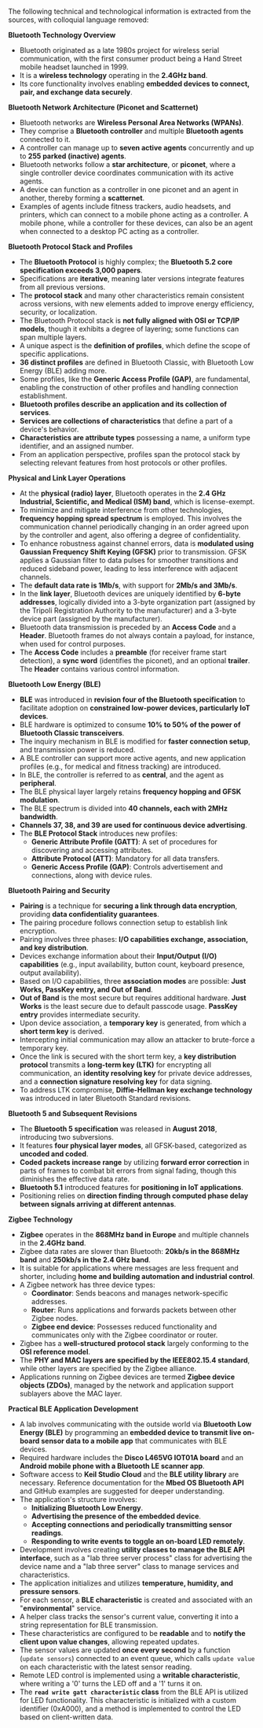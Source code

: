 The following technical and technological information is extracted from the sources, with colloquial language removed:

**Bluetooth Technology Overview**
*   Bluetooth originated as a late 1980s project for wireless serial communication, with the first consumer product being a Hand Street mobile headset launched in 1999.
*   It is a **wireless technology** operating in the **2.4GHz band**.
*   Its core functionality involves enabling **embedded devices to connect, pair, and exchange data securely**.

**Bluetooth Network Architecture (Piconet and Scatternet)**
*   Bluetooth networks are **Wireless Personal Area Networks (WPANs)**.
*   They comprise a **Bluetooth controller** and multiple **Bluetooth agents** connected to it.
*   A controller can manage up to **seven active agents** concurrently and up to **255 parked (inactive) agents**.
*   Bluetooth networks follow a **star architecture**, or **piconet**, where a single controller device coordinates communication with its active agents.
*   A device can function as a controller in one piconet and an agent in another, thereby forming a **scatternet**.
*   Examples of agents include fitness trackers, audio headsets, and printers, which can connect to a mobile phone acting as a controller. A mobile phone, while a controller for these devices, can also be an agent when connected to a desktop PC acting as a controller.

**Bluetooth Protocol Stack and Profiles**
*   The **Bluetooth Protocol** is highly complex; the **Bluetooth 5.2 core specification exceeds 3,000 papers**.
*   Specifications are **iterative**, meaning later versions integrate features from all previous versions.
*   The **protocol stack** and many other characteristics remain consistent across versions, with new elements added to improve energy efficiency, security, or localization.
*   The Bluetooth Protocol stack is **not fully aligned with OSI or TCP/IP models**, though it exhibits a degree of layering; some functions can span multiple layers.
*   A unique aspect is the **definition of profiles**, which define the scope of specific applications.
*   **36 distinct profiles** are defined in Bluetooth Classic, with Bluetooth Low Energy (BLE) adding more.
*   Some profiles, like the **Generic Access Profile (GAP)**, are fundamental, enabling the construction of other profiles and handling connection establishment.
*   **Bluetooth profiles describe an application and its collection of services**.
*   **Services are collections of characteristics** that define a part of a device's behavior.
*   **Characteristics are attribute types** possessing a name, a uniform type identifier, and an assigned number.
*   From an application perspective, profiles span the protocol stack by selecting relevant features from host protocols or other profiles.

**Physical and Link Layer Operations**
*   At the **physical (radio) layer**, Bluetooth operates in the **2.4 GHz Industrial, Scientific, and Medical (ISM) band**, which is license-exempt.
*   To minimize and mitigate interference from other technologies, **frequency hopping spread spectrum** is employed. This involves the communication channel periodically changing in an order agreed upon by the controller and agent, also offering a degree of confidentiality.
*   To enhance robustness against channel errors, data is **modulated using Gaussian Frequency Shift Keying (GFSK)** prior to transmission. GFSK applies a Gaussian filter to data pulses for smoother transitions and reduced sideband power, leading to less interference with adjacent channels.
*   The **default data rate is 1Mb/s**, with support for **2Mb/s and 3Mb/s**.
*   In the **link layer**, Bluetooth devices are uniquely identified by **6-byte addresses**, logically divided into a 3-byte organization part (assigned by the Tripoli Registration Authority to the manufacturer) and a 3-byte device part (assigned by the manufacturer).
*   Bluetooth data transmission is preceded by an **Access Code** and a **Header**. Bluetooth frames do not always contain a payload, for instance, when used for control purposes.
*   The **Access Code** includes a **preamble** (for receiver frame start detection), a **sync word** (identifies the piconet), and an optional **trailer**. The **Header** contains various control information.

**Bluetooth Low Energy (BLE)**
*   **BLE** was introduced in **revision four of the Bluetooth specification** to facilitate adoption on **constrained low-power devices, particularly IoT devices**.
*   BLE hardware is optimized to consume **10% to 50% of the power of Bluetooth Classic transceivers**.
*   The inquiry mechanism in BLE is modified for **faster connection setup**, and transmission power is reduced.
*   A BLE controller can support more active agents, and new application profiles (e.g., for medical and fitness tracking) are introduced.
*   In BLE, the controller is referred to as **central**, and the agent as **peripheral**.
*   The BLE physical layer largely retains **frequency hopping and GFSK modulation**.
*   The BLE spectrum is divided into **40 channels, each with 2MHz bandwidth**.
*   **Channels 37, 38, and 39 are used for continuous device advertising**.
*   The **BLE Protocol Stack** introduces new profiles:
    *   **Generic Attribute Profile (GATT)**: A set of procedures for discovering and accessing attributes.
    *   **Attribute Protocol (ATT)**: Mandatory for all data transfers.
    *   **Generic Access Profile (GAP)**: Controls advertisement and connections, along with device rules.

**Bluetooth Pairing and Security**
*   **Pairing** is a technique for **securing a link through data encryption**, providing **data confidentiality guarantees**.
*   The pairing procedure follows connection setup to establish link encryption.
*   Pairing involves three phases: **I/O capabilities exchange, association, and key distribution**.
*   Devices exchange information about their **Input/Output (I/O) capabilities** (e.g., input availability, button count, keyboard presence, output availability).
*   Based on I/O capabilities, three **association modes** are possible: **Just Works, PassKey entry, and Out of Band**.
*   **Out of Band** is the most secure but requires additional hardware. **Just Works** is the least secure due to default passcode usage. **PassKey entry** provides intermediate security.
*   Upon device association, a **temporary key** is generated, from which a **short term key** is derived.
*   Intercepting initial communication may allow an attacker to brute-force a temporary key.
*   Once the link is secured with the short term key, a **key distribution protocol** transmits a **long-term key (LTK)** for encrypting all communication, an **identity resolving key** for private device addresses, and a **connection signature resolving key** for data signing.
*   To address LTK compromise, **Diffie-Hellman key exchange technology** was introduced in later Bluetooth Standard revisions.

**Bluetooth 5 and Subsequent Revisions**
*   The **Bluetooth 5 specification** was released in **August 2018**, introducing two subversions.
*   It features **four physical layer modes**, all GFSK-based, categorized as **uncoded and coded**.
*   **Coded packets increase range** by utilizing **forward error correction** in parts of frames to combat bit errors from signal fading, though this diminishes the effective data rate.
*   **Bluetooth 5.1** introduced features for **positioning in IoT applications**.
*   Positioning relies on **direction finding through computed phase delay between signals arriving at different antennas**.

**Zigbee Technology**
*   **Zigbee** operates in the **868MHz band in Europe** and multiple channels in the **2.4GHz band**.
*   Zigbee data rates are slower than Bluetooth: **20kb/s in the 868MHz band** and **250kb/s in the 2.4 GHz band**.
*   It is suitable for applications where messages are less frequent and shorter, including **home and building automation and industrial control**.
*   A Zigbee network has three device types:
    *   **Coordinator**: Sends beacons and manages network-specific addresses.
    *   **Router**: Runs applications and forwards packets between other Zigbee nodes.
    *   **Zigbee end device**: Possesses reduced functionality and communicates only with the Zigbee coordinator or router.
*   Zigbee has a **well-structured protocol stack** largely conforming to the **OSI reference model**.
*   The **PHY and MAC layers are specified by the IEEE802.15.4 standard**, while other layers are specified by the Zigbee alliance.
*   Applications running on Zigbee devices are termed **Zigbee device objects (ZDOs)**, managed by the network and application support sublayers above the MAC layer.

**Practical BLE Application Development**
*   A lab involves communicating with the outside world via **Bluetooth Low Energy (BLE)** by programming an **embedded device to transmit live on-board sensor data to a mobile app** that communicates with BLE devices.
*   Required hardware includes the **Disco L465VG IOT01A board** and an **Android mobile phone with a Bluetooth LE scanner app**.
*   Software access to **Keil Studio Cloud** and the **BLE utility library** are necessary. Reference documentation for the **Mbed OS Bluetooth API** and GitHub examples are suggested for deeper understanding.
*   The application's structure involves:
    *   **Initializing Bluetooth Low Energy**.
    *   **Advertising the presence of the embedded device**.
    *   **Accepting connections and periodically transmitting sensor readings**.
    *   **Responding to write events to toggle an on-board LED remotely**.
*   Development involves creating **utility classes to manage the BLE API interface**, such as a "lab three server process" class for advertising the device name and a "lab three server" class to manage services and characteristics.
*   The application initializes and utilizes **temperature, humidity, and pressure sensors**.
*   For each sensor, a **BLE characteristic** is created and associated with an "**environmental**" service.
*   A helper class tracks the sensor's current value, converting it into a string representation for BLE transmission.
*   These characteristics are configured to be **readable** and to **notify the client upon value changes**, allowing repeated updates.
*   The sensor values are updated **once every second** by a function (`update sensors`) connected to an event queue, which calls `update value` on each characteristic with the latest sensor reading.
*   Remote LED control is implemented using a **writable characteristic**, where writing a '0' turns the LED off and a '1' turns it on.
*   The **`read write gatt characteristic` class** from the BLE API is utilized for LED functionality. This characteristic is initialized with a custom identifier (0xA000), and a method is implemented to control the LED based on client-written data.
